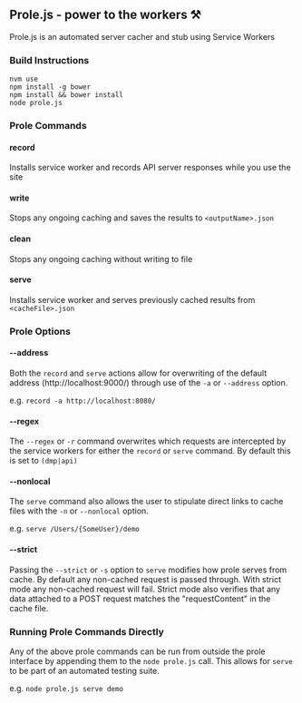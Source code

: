 Prole.js - power to the workers ⚒
------
Prole.js is an automated server cacher and stub using Service Workers

### Build Instructions
    nvm use
    npm install -g bower
    npm install && bower install
    node prole.js

### Prole Commands
#### record
Installs service worker and records API server responses while you use the site

#### write <outputName>
Stops any ongoing caching and saves the results to `<outputName>.json`

#### clean
Stops any ongoing caching without writing to file

#### serve <cacheFile>
Installs service worker and serves previously cached results from `<cacheFile>.json`

### Prole Options
#### --address
Both the `record` and `serve` actions allow for overwriting of the default address (http://localhost:9000/) through use of the `-a` or `--address` option.

  e.g. `record -a http://localhost:8080/`

#### --regex
The `--regex` or `-r` command overwrites which requests are intercepted by the service workers for either the `record` or `serve` command. By default this is set to `(dmp|api)`

#### --nonlocal
The `serve` command also allows the user to stipulate direct links to cache files with the `-n` or `--nonlocal` option.

  e.g. `serve /Users/{SomeUser}/demo`

#### --strict
Passing the `--strict` or `-s` option to `serve` modifies how prole serves from cache. By default any non-cached request is passed through. With strict mode any non-cached request will fail.
Strict mode also verifies that any data attached to a POST request matches the "requestContent" in the cache file.

### Running Prole Commands Directly
Any of the above prole commands can be run from outside the prole interface by appending them to the `node prole.js` call. This allows for `serve` to be part of an automated testing suite.

e.g. `node prole.js serve demo`
